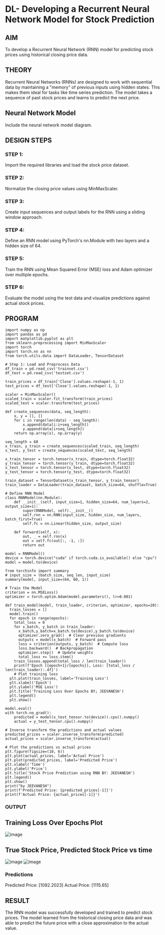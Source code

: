 # DL- Developing a Recurrent Neural Network Model for Stock Prediction

## AIM
To develop a Recurrent Neural Network (RNN) model for predicting stock prices using historical closing price data.

## THEORY
Recurrent Neural Networks (RNNs) are designed to work with sequential data by maintaining a "memory" of previous inputs using hidden states. This makes them ideal for tasks like time series prediction. The model takes a sequence of past stock prices and learns to predict the next price.

## Neural Network Model
Include the neural network model diagram.

## DESIGN STEPS
### STEP 1: 

Import the required libraries and load the stock price dataset.

### STEP 2: 

Normalize the closing price values using MinMaxScaler.

### STEP 3: 

Create input sequences and output labels for the RNN using a sliding window approach.

### STEP 4: 

Define an RNN model using PyTorch's nn.Module with two layers and a hidden size of 64.

### STEP 5: 

Train the RNN using Mean Squared Error (MSE) loss and Adam optimizer over multiple epochs.

### STEP 6: 

Evaluate the model using the test data and visualize predictions against actual stock prices.



## PROGRAM
```
import numpy as np
import pandas as pd
import matplotlib.pyplot as plt
from sklearn.preprocessing import MinMaxScaler
import torch
import torch.nn as nn
from torch.utils.data import DataLoader, TensorDataset

# Step 1: Load and Preprocess Data
df_train = pd.read_csv('trainset.csv')
df_test = pd.read_csv('testset.csv')

train_prices = df_train['Close'].values.reshape(-1, 1)
test_prices = df_test['Close'].values.reshape(-1, 1)

scaler = MinMaxScaler()
scaled_train = scaler.fit_transform(train_prices)
scaled_test = scaler.transform(test_prices)

def create_sequences(data, seq_length):
    x, y = [], []
    for i in range(len(data) - seq_length):
        x.append(data[i:i+seq_length])
        y.append(data[i+seq_length])
    return np.array(x), np.array(y)

seq_length = 60
x_train, y_train = create_sequences(scaled_train, seq_length)
x_test, y_test = create_sequences(scaled_test, seq_length)

x_train_tensor = torch.tensor(x_train, dtype=torch.float32)
y_train_tensor = torch.tensor(y_train, dtype=torch.float32)
x_test_tensor = torch.tensor(x_test, dtype=torch.float32)
y_test_tensor = torch.tensor(y_test, dtype=torch.float32)

train_dataset = TensorDataset(x_train_tensor, y_train_tensor)
train_loader = DataLoader(train_dataset, batch_size=64, shuffle=True)

# Define RNN Model
class RNNModel(nn.Module):
    def __init__(self, input_size=1, hidden_size=64, num_layers=2, output_size=1):
        super(RNNModel, self).__init__()
        self.rnn = nn.RNN(input_size, hidden_size, num_layers, batch_first=True)
        self.fc = nn.Linear(hidden_size, output_size)

    def forward(self, x):
        out, _ = self.rnn(x)
        out = self.fc(out[:, -1, :])
        return out

model = RNNModel()
device = torch.device("cuda" if torch.cuda.is_available() else "cpu")
model = model.to(device)

from torchinfo import summary
# input_size = (batch_size, seq_len, input_size)
summary(model, input_size=(64, 60, 1))

# Train the Model
criterion = nn.MSELoss()
optimizer = torch.optim.Adam(model.parameters(), lr=0.001)

def train_model(model, train_loader, criterion, optimizer, epochs=20):
  train_losses = []
  model.train()
  for epoch in range(epochs):
    total_loss = 0
    for x_batch, y_batch in train_loader:
      x_batch,y_batch=x_batch.to(device),y_batch.to(device)
      optimizer.zero_grad()  # Clear previous gradients
      outputs = model(x_batch)  # Forward pass
      loss = criterion(outputs, y_batch)  # Compute loss
      loss.backward()  # Backpropagation
      optimizer.step()  # Update weights
      total_loss += loss.item()
    train_losses.append(total_loss / len(train_loader))
    print(f'Epoch [{epoch+1}/{epochs}], Loss: {total_loss / len(train_loader):.4f}')
    # Plot training loss
  plt.plot(train_losses, label='Training Loss')
  plt.xlabel('Epoch')
  plt.ylabel('MSE Loss')
  plt.title('Training Loss Over Epochs BY; JEEVANESH')
  plt.legend()
  plt.show()

model.eval()
with torch.no_grad():
    predicted = model(x_test_tensor.to(device)).cpu().numpy()
    actual = y_test_tensor.cpu().numpy()

# Inverse transform the predictions and actual values
predicted_prices = scaler.inverse_transform(predicted)
actual_prices = scaler.inverse_transform(actual)

# Plot the predictions vs actual prices
plt.figure(figsize=(10, 6))
plt.plot(actual_prices, label='Actual Price')
plt.plot(predicted_prices, label='Predicted Price')
plt.xlabel('Time')
plt.ylabel('Price')
plt.title('Stock Price Prediction using RNN BY: JEEVANESH')
plt.legend()
plt.show()
print("by JEEVANESH")
print(f'Predicted Price: {predicted_prices[-1]}')
print(f'Actual Price: {actual_prices[-1]}')

```
### OUTPUT

## Training Loss Over Epochs Plot
![image](https://github.com/user-attachments/assets/312c4d83-4394-4413-bf6f-20dd74ce0b2d)


## True Stock Price, Predicted Stock Price vs time
![image](https://github.com/user-attachments/assets/b837c4c7-b990-45eb-bc08-cedfecc13a8c)
![image](https://github.com/user-attachments/assets/75bd1938-181d-43d0-9d44-d6432cb9980a)


### Predictions
Predicted Price: [1092.2023]
Actual Price: [1115.65]

## RESULT
The RNN model was successfully developed and trained to predict stock prices. The model learned from the historical closing price data and was able to predict the future price with a close approximation to the actual value.
